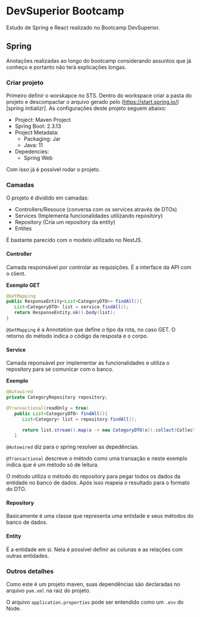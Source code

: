 # DevSuperior Bootcamp

Estudo de Spring e React realizado no Bootcamp DevSuperior.

## Spring

Anotações realizadas ao longo do bootcamp considerando assuntos que já conheço e portanto não terá explicações longas.

### Criar projeto

Primeiro definir o worskapce no STS. Dentro do workspace criar a pasta do projeto e descompactar o arquivo gerado pelo (https://start.spring.io/)[spring initializr]. As configurações deste projeto seguem abaixo:

 - Project: Maven Project
 - Spring Boot: 2.3.13
 - Project Metadata:
    - Packaging: Jar
    - Java: 11
 - Depedencies:
    - Spring Web

Com isso já é possível rodar o projeto.

### Camadas

O projeto é dividido em camadas:
 
 - Controllers/Resouce (conversa com os services através de DTOs)
 - Services (Implementa funcionalidades utilizando repository)
 - Repository (Cria um repository da entity)
 - Entites

É bastante parecido com o modelo utilizado no NestJS.

#### Controller

Camada responsável por controlar as requisições. É a interface da API com o client.

**Exemplo GET**

 ```java
 @GetMapping
 public ResponseEntity<List<CategoryDTO>> findAll(){
    List<CategoryDTO> list = service.findAll();
    return ResponseEntity.ok().body(list);
 }
```

`@GetMapping` é a Annotation que define o tipo da rota, no caso GET. O retorno do método indica o código da resposta e o corpo.

#### Service

Camada reponsável por implementar as funcionalidades e utiliza o repository para se comunicar com o banco.

**Exemplo**

```java
@Autowired
private CategoryRepository repository;

@Transactional(readOnly = true)
   public List<CategoryDTO> findAll(){
      List<Category> list = repository.findAll();

      return list.stream().map(x -> new CategoryDTO(x)).collect(Collectors.toList());
   }
```

`@Autowired` diz para o spring resolver as depedências. 

`@Transactional` descreve o método como uma transação e neste exemplo indica que é um método só de leitura.

O método utiliza o método do repository para pegar todos os dados da entidade no banco de dados. Após isso mapeia o resultado para o formato do DTO.

#### Repository

Basicamente é uma classe que representa uma entidade e seus métodos do banco de dados.

#### Entity

É a entidade em si. Nela é possível definir as colunas e as relações com outras entidades.

### Outros detalhes

Como este é um projeto maven, suas dependências são declaradas no arquivo `pom.xml` na raiz do projeto.

O arquivo `application.properties` pode ser entendido como um `.env` do Node.
